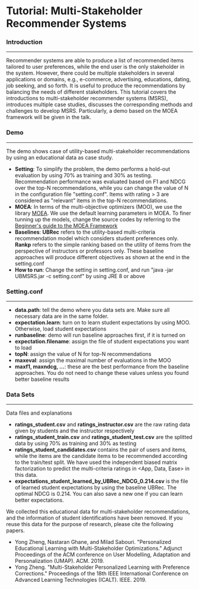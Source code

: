 # Tutorial: Multi-Stakeholder Recommender Systems
### Introduction
-------------------
Recommender systems are able to produce a list of recommended items tailored to user preferences, while the end user is the only stakeholder in the system. However, there could be multiple stakeholders in several applications or domains, e.g., e-commerce, advertising, educations, dating, job seeking, and so forth. It is useful to produce the recommendations by balancing the needs of different stakeholders. This tutorial covers the introductions to multi-stakeholder recommender systems (MSRS), introduces multiple case studies, discusses the corresponding methods and challenges to develop MSRS. Particularly, a demo based on the MOEA framework will be given in the talk.

### Demo
-------------------
The demo shows case of utility-based multi-stakeholder recommendations by using an educational data as case study.

* **Setting**: To simplify the problem, the demo performs a hold-out evaluation by using 70% as training and 30% as testing. Recommendation performance was evaluated based on F1 and NDCG over the top-N recommendations, while you can change the value of N in the configuration file "setting.conf". Items with rating > 3 are considered as "relevant" items in the top-N recommendations.
* **MOEA**: In terms of the multi-objective optimizers (MOO), we use the library [MOEA](https://github.com/MOEAFramework/MOEAFramework). We use the default learning parameters in MOEA. To finer tunning up the models, change the source codes by referring to the [Beginner's guide to the MOEA Framework](http://moeaframework.org/documentation.html) 
* **Baselines**: **UBRec** refers to the utility-based multi-criteria recommendation model which considers student preferences only. **Rankp** refers to the simple ranking based on the utility of items from the perspective of instructors or professors only. These baseline approaches will produce different objectives as shown at the end in the setting.conf
* **How to run**: Change the setting in setting.conf, and run "java -jar UBMSRS.jar -c setting.conf" by using JRE 8 or above

### Setting.conf
-------------------
* **data.path**: tell the demo where you data sets are. Make sure all necessary data are in the same folder.
* **expectation.learn**: turn on to learn student expectations by using MOO. Otherwise, load student expectations
* **runbaseline**: demo will run baseline approaches first, if it is turned on
* **expectation.filename**: assign the file of student expectations you want to load
* **topN**: assign the value of N for top-N recommendations
* **maxeval**: assign the maximal number of evaluations in the MOO
* **maxf1, maxndcg, ...**: these are the best performance from the baseline approaches. You do not need to change these values unless you found better baseline results

### Data Sets
-------------------
Data files and explanations
* **ratings_student.csv** and **ratings_instructor.csv** are the raw rating data given by students and the instructor respectively
* **ratings_student_train.csv** and **ratings_student_test.csv** are the splitted data by using 70% as training and 30% as testing
* **ratings_student_candidates.csv** contains the pair of users and items, while the items are the candidate items to be recommended according to the train/test split. We have used the independent biased matrix factorization to predict the multi-criteria ratings in <App, Data, Ease> in this data.
* **expectations_student_learned_by_UBRec_NDCG_0.214.csv** is the file of learned student expectations by using the baseline UBRec. The optimal NDCG is 0.214. You can also save a new one if you can learn better expectations.

We collected this educational data for multi-stakeholder recommendations, and the information of student identifications have been removed. If you reuse this data for the purpose of research, please cite the following papers.

* Yong Zheng, Nastaran Ghane, and Milad Sabouri. "Personalized Educational Learning with Multi-Stakeholder Optimizations." Adjunct Proceedings of the ACM conference on User Modelling, Adaptation and Personalization (UMAP). ACM. 2019.
* Yong Zheng. "Multi-Stakeholder Personalized Learning with Preference Corrections." Proceedings of the 18th IEEE International Conference on Advanced Learning Technologies (ICALT). IEEE. 2019.
